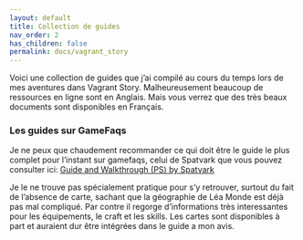 ```yaml
---
layout: default
title: Collection de guides
nav_order: 2
has_children: false
permalink: docs/vagrant_story
---
```


Voici une collection de guides que j’ai compilé au cours du temps lors de mes aventures dans Vagrant Story. Malheureusement beaucoup de ressources en ligne sont en Anglais. Mais vous verrez que des très beaux documents sont disponibles en Français.

### Les guides sur GameFaqs

Je ne peux que chaudement recommander ce qui doit être le guide le plus complet pour l’instant sur gamefaqs, celui de Spatvark que vous pouvez consulter ici:
[Guide and Walkthrough (PS) by Spatvark](https://gamefaqs.gamespot.com/ps/914326-vagrant-story/faqs/40255)

Je le ne trouve pas spécialement pratique pour s’y retrouver, surtout du fait de l’absence de carte, sachant que la géographie de Léa Monde est déjà pas mal compliqué. Par contre il regorge d’informations très interessantes pour les équipements, le craft et les skills. Les cartes sont disponibles à part et auraient dur être intégrées dans le guide a mon avis.